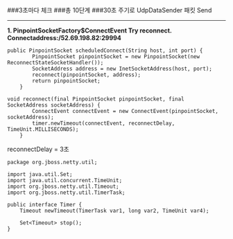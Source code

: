 ###3초마다 체크 
###총 10단계 
###30초 주기로 UdpDataSender 패킷 Send


---


**1. PinpointSocketFactory$ConnectEvent Try reconnect. Connectaddress:/52.69.198.82:29994**
```
public PinpointSocket scheduledConnect(String host, int port) {
        PinpointSocket pinpointSocket = new PinpointSocket(new ReconnectStateSocketHandler());
        SocketAddress address = new InetSocketAddress(host, port);
        reconnect(pinpointSocket, address);
        return pinpointSocket;
    }
```

```
void reconnect(final PinpointSocket pinpointSocket, final SocketAddress socketAddress) {
        ConnectEvent connectEvent = new ConnectEvent(pinpointSocket, socketAddress);
        timer.newTimeout(connectEvent, reconnectDelay, TimeUnit.MILLISECONDS);
    }
```
reconnectDelay = 3초  

```
package org.jboss.netty.util;

import java.util.Set;
import java.util.concurrent.TimeUnit;
import org.jboss.netty.util.Timeout;
import org.jboss.netty.util.TimerTask;

public interface Timer {
    Timeout newTimeout(TimerTask var1, long var2, TimeUnit var4);

    Set<Timeout> stop();
}
```